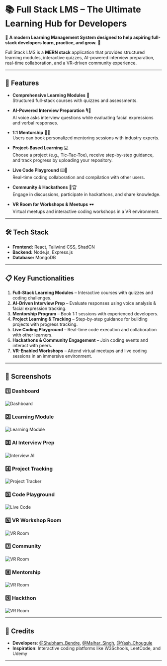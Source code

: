 # 📚 Full Stack LMS – The Ultimate Learning Hub for Developers  

🚀 **A modern Learning Management System designed to help aspiring full-stack developers learn, practice, and grow.** 🚀  

Full Stack LMS is a **MERN stack** application that provides structured learning modules, interactive quizzes, AI-powered interview preparation, real-time collaboration, and a VR-driven community experience.  

---

## 🌟 Features  

- **Comprehensive Learning Modules** 📖  
  Structured full-stack courses with quizzes and assessments.  

- **AI-Powered Interview Preparation** 🎙️🤖  
  AI voice asks interview questions while evaluating facial expressions and verbal responses.  

- **1:1 Mentorship** 🧑‍🏫  
  Users can book personalized mentoring sessions with industry experts.  

- **Project-Based Learning** 💻  
  Choose a project (e.g., Tic-Tac-Toe), receive step-by-step guidance, and track progress by uploading your repository.  

- **Live Code Playground** ⌨️💬  
  Real-time coding collaboration and compilation with other users.  

- **Community & Hackathons** 👥🏆  
  Engage in discussions, participate in hackathons, and share knowledge.  

- **VR Room for Workshops & Meetups** 🕶️  
  Virtual meetups and interactive coding workshops in a VR environment.  

---

## 🛠️ Tech Stack  

- **Frontend:** React, Tailwind CSS, ShadCN  
- **Backend:** Node.js, Express.js  
- **Database:** MongoDB  

---

## 📋 Key Functionalities  

1. **Full-Stack Learning Modules** – Interactive courses with quizzes and coding challenges.  
2. **AI-Driven Interview Prep** – Evaluate responses using voice analysis & facial expression tracking.  
3. **Mentorship Program** – Book 1:1 sessions with experienced developers.  
4. **Project Learning & Tracking** – Step-by-step guidance for building projects with progress tracking.  
5. **Live Coding Playground** – Real-time code execution and collaboration with other learners.  
6. **Hackathons & Community Engagement** – Join coding events and interact with peers.  
7. **VR-Enabled Workshops** – Attend virtual meetups and live coding sessions in an immersive environment.  

---

## 📸 Screenshots  

### 1️⃣ Dashboard  
![Dashboard](./screenshots/Dashboard.png)  

### 2️⃣ Learning Module  
![Learning Module](./screenshots/LearningModule.png)  

### 3️⃣ AI Interview Prep  
![Interview AI](./screenshots/InterviewAI.png)  

### 4️⃣ Project Tracking  
![Project Tracker](./screenshots/ProjectTracker.png)  

### 5️⃣ Code Playground  
![Live Code](./screenshots/LiveCodePlayground.png)  

### 6️⃣ VR Workshop Room  
![VR Room](./screenshots/VRRoom.png)  

### 7️⃣ Community
![VR Room](./screenshots/Community.png)

### 8️⃣ Mentorship  
![VR Room](./screenshots/Mentorship.png) 

### 9️⃣ Hackthon 
![VR Room](./screenshots/Hackthon.png)  

---

## 📜 **Credits**  
- **Developers**: [@Shubham_Bendre](https://github.com/Shubham-Bendre), [@Malhar_Singh](https://github.com/Malhar2400), [@Yash_Chougule](https://github.com/YxASH)  
- **Inspiration**: Interactive coding platforms like W3Schools, LeetCode, and Udemy  

---

